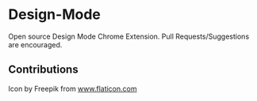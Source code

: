 # Design-Mode
Open source Design Mode Chrome Extension.  Pull Requests/Suggestions are encouraged.

## Contributions
Icon by Freepik from www.flaticon.com
